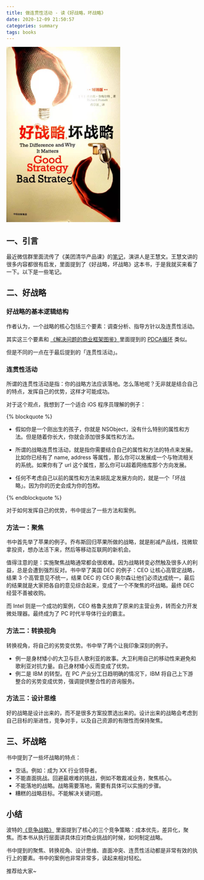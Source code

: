 ```yaml
---
title: 做连贯性活动 - 读《好战略，坏战略》
date: 2020-12-09 21:50:57
categories: summary
tags: books
---
```


<img src="/images/good-strategy-bad-strategy-book.jpg" width="300px" />

## 一、引言

最近微信群里面流传了《美团清华产品课》的[笔记](https://zhuanlan.zhihu.com/p/273525610)，演讲人是王慧文。王慧文讲的很多内容都很有启发，里面提到了《好战略，坏战略》这本书，于是我就买来看了一下。以下是一些笔记。

## 二、好战略

### 好战略的基本逻辑结构

作者认为，一个战略的核心包括三个要素：调查分析、指导方针以及连贯性活动。

其实这三个要素和 [《解决问题的商业框架图鉴》](/2019/10/25/thinking-framework/#PDCA)里面提到的 [PDCA循环](https://baike.baidu.com/item/PDCA%E5%BE%AA%E7%8E%AF/5091521) 类似。

但是不同的一点在于最后提到的「连贯性活动」。

### 连贯性活动

所谓的连贯性活动是指：你的战略方法应该落地。怎么落地呢？无非就是结合自己的特点，发挥自己的优势，这样才可能成功。

对于这个观点，我想到了一个适合 iOS 程序员理解的例子：

{% blockquote %}

 * 假如你是一个刚出生的孩子，你就是 NSObject，没有什么特别的属性和方法。但是随着你长大，你就会添加很多属性和方法。

 * 所谓的战略连贯性活动，就是指你需要结合自己的属性和方法的特点来发展。比如你已经有了 name, address 等属性，那么你可以发展成一个与物流相关的系统。如果你有了 url 这个属性，那么你可以超着网络库那个方向发展。

 * 任何不考虑自己以前的属性和方法来胡乱定发展方向的，就是一个「坏战略」。因为你的历史会成为你的包袱。

{% endblockquote %}


对于如何发挥自己的优势，书中提出了一些方法和案例。

### 方法一：聚焦

书中首先举了苹果的例子。乔布斯回归苹果所做的战略，就是削减产品线，找微软拿投资，想办法活下来，然后等移动互联网的新机会。

值得注意的是：实施聚焦战略通常都会很艰难。因为战略转变必然触及很多人的利益，总是会遭到强烈反对。书中举了美国 DEC 的例子：CEO 让核心高管定战略，结果 3 个高管意见不统一，结果 DEC 的 CEO 奥尔森让他们必须达成统一，最后的结果就是大家把各自的意见综合起来，变成了一个不聚焦的坏战略。最终 DEC 经营不善被收购。

而 Intel 则是一个成功的案例，CEO 格鲁夫放弃了原来的主营业务，转而全力开发微处理器。最终成为了 PC 时代半导体行业的霸主。

### 方法二：转换视角

转换视角，将自己的劣势变优势。书中举了两个让我印象深刻的例子。

 * 例一是身材矮小的大卫与巨人歌利亚的故事。大卫利用自己的移动性来避免和歌利亚对抗力量。自己身材矮小反而变成了优势。
 * 例二是 IBM 的转型。在 PC 产业分工日趋明确的情况下，IBM 将自己上下游整合的劣势变成优势，强调提供整合性的咨询服务。

### 方法三：设计思维

好的战略是设计出来的，而不是很多方案投票选出来的。设计出来的战略会考虑到自己目标的渐进性，竞争对手，以及自己资源的有限性而保持聚焦。

## 三、坏战略

书中提到了一些坏战略的特点：

 * 空话。例如：成为 XX 行业领导者。
 * 不能直面挑战。回避最艰难的挑战，例如不敢裁减业务，聚焦核心。
 * 不能落地的战略。战略需要落地，需要有具体可以实施的步骤。
 * 糟糕的战略目标。不能解决关键问题。

## 小结

波特的[《竞争战略》](/2019/09/21/competitive-strategy-summary/) 里面提到了核心的三个竞争策略：成本优先，差异化，聚焦。而本书从执行层面讲具体应对商业挑战的时候，如何制定战略。

书中提到的聚焦、转换视角、设计思维、直面冲突、连贯性活动都是非常有效的执行上的要素。书中的案例也非常非常多，读起来相对轻松。

推荐给大家~
